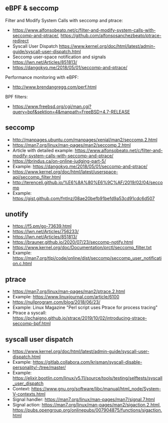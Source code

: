 ## eBPF & seccomp
Filter and Modify System Calls with seccomp and ptrace:
* https://www.alfonsobeato.net/c/filter-and-modify-system-calls-with-seccomp-and-ptrace/, https://github.com/alfonsosanchezbeato/ptrace-redirect
* Syscall User Dispatch https://www.kernel.org/doc/html/latest/admin-guide/syscall-user-dispatch.html 
* Seccomp user-space notification and signals https://lwn.net/Articles/851813/
* https://dangokyo.me/2018/05/01/seccomp-and-ptrace/

Performance monitoring with eBPF:
* http://www.brendangregg.com/perf.html

BPF filters:

* https://www.freebsd.org/cgi/man.cgi?query=bpf&sektion=4&manpath=FreeBSD+4.7-RELEASE

## seccomp
* http://manpages.ubuntu.com/manpages/xenial/man2/seccomp.2.html
* https://man7.org/linux/man-pages/man2/seccomp.2.html
* Article with detailed example: https://www.alfonsobeato.net/c/filter-and-modify-system-calls-with-seccomp-and-ptrace/
* https://tbrindus.ca/on-online-judging-part-5/
* Example: https://dangokyo.me/2018/05/01/seccomp-and-ptrace/
* https://www.kernel.org/doc/html/latest/userspace-api/seccomp_filter.html
* http://terenceli.github.io/%E6%8A%80%E6%9C%AF/2019/02/04/seccomp
* Example: https://gist.github.com/fntlnz/08ae20befb91befd9a53cd91cdc6d507

## unotify
* https://f5.pm/go-73639.html
* https://lwn.net/Articles/756233/
* https://lwn.net/Articles/851813/
* https://brauner.github.io/2020/07/23/seccomp-notify.html
* https://www.kernel.org/doc/Documentation/prctl/seccomp_filter.txt
* Example: https://man7.org/tlpi/code/online/dist/seccomp/seccomp_user_notification.c.html

## ptrace
* https://man7.org/linux/man-pages/man2/ptrace.2.html
* Example: https://www.linuxjournal.com/article/6100
* https://nullprogram.com/blog/2018/06/23/
* Example: Linux Magazine "Perl script uses Ptrace for process tracing"
* Ptrace a syscall: https://pchaigno.github.io/strace/2019/10/02/introducing-strace-seccomp-bpf.html

## syscall user dispatch
* https://www.kernel.org/doc/html/latest/admin-guide/syscall-user-dispatch.html
* Example: https://gitlab.collabora.com/krisman/syscall-disable-personality/-/tree/master/
* Example: https://elixir.bootlin.com/linux/v5.11/source/tools/testing/selftests/syscall_user_dispatch
* Context: https://www.gnu.org/software/libc/manual/html_node/System-V-contexts.html
* Signal handler: https://man7.org/linux/man-pages/man7/signal.7.html
* Signal action: https://man7.org/linux/man-pages/man2/sigaction.2.html, https://pubs.opengroup.org/onlinepubs/007904875/functions/sigaction.html
